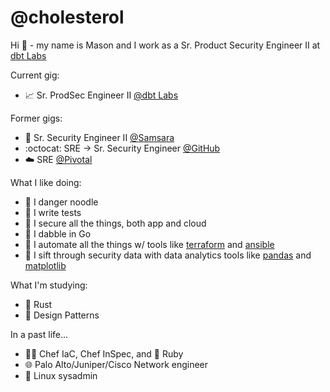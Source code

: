 # @cholesterol

Hi 👋 - my name is Mason and I work as a Sr. Product Security Engineer II at [dbt Labs](https://github.com/dbt-labs)

Current gig:
- 📈 Sr. ProdSec Engineer II [@dbt Labs](https://github.com/dbt-labs)

Former gigs:
  - 🦉 Sr. Security Engineer II [@Samsara](https://github.com/samsara-dev)
  - :octocat: SRE -> Sr. Security Engineer [@GitHub](https://github.com/github)
  - ☁️ SRE [@Pivotal](https://github.com/pivotal)


What I like doing: 
  - 🐍 I danger noodle
  - 🧪 I write tests
  - 🔐 I secure all the things, both app and cloud
  - 🐹 I dabble in Go
  - 🤖 I automate all the things w/ tools like [terraform](https://github.com/hashicorp/terraform) and [ansible](https://github.com/ansible/ansible)
  - 🐼 I sift through security data with data analytics tools like [pandas](https://github.com/pandas-dev/pandas) and [matplotlib](https://github.com/matplotlib/matplotlib)


What I'm studying:
  - 🦀 Rust
  - 🐍 Design Patterns
  
In a past life...
 - 🧑‍🍳 Chef IaC, Chef InSpec, and 💎 Ruby
 - 🌐 Palo Alto/Juniper/Cisco Network engineer
 - 🐧 Linux sysadmin

